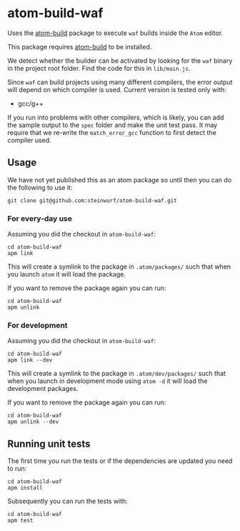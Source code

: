 # atom-build-waf

Uses the [atom-build](https://github.com/noseglid/atom-build) package to
execute `waf` builds inside the `Atom` editor.

This package requires [atom-build](https://github.com/noseglid/atom-build) to
be installed.

We detect whether the builder can be activated by looking for the `waf` binary
in the project root folder. Find the code for this in `lib/main.js`.

Since `waf` can build projects using many different compilers, the error output
will depend on which compiler is used. Current version is tested only with:

* gcc/g++

If you run into problems with other compilers, which is likely, you can add the
sample output to the `spec` folder and make the unit test pass. It may require
that we re-write the `match_error_gcc` function to first detect the compiler
used.

## Usage

We have not yet published this as an atom package so until then you can do the
following to use it:

```
git clone git@github.com:steinwurf/atom-build-waf.git
```

### For every-day use

Assuming you did the checkout in `atom-build-waf`:

```
cd atom-build-waf
apm link
```

This will create a symlink to the package in `.atom/packages/` such that when
you launch `atom` it will load the package.

If you want to remove the package again you can run:

```
cd atom-build-waf
apm unlink
```

### For development

Assuming you did the checkout in `atom-build-waf`:

```
cd atom-build-waf
apm link --dev
```

This will create a symlink to the package in `.atom/dev/packages/` such that
when you launch in development mode using `atom -d` it will load the development
packages.

If you want to remove the package again you can run:

```
cd atom-build-waf
apm unlink --dev
```

## Running unit tests

The first time you run the tests or if the dependencies are
updated you need to run:

```
cd atom-build-waf
apm install 
```

Subsequently you can run the tests with:

```
cd atom-build-waf
apm test
```
